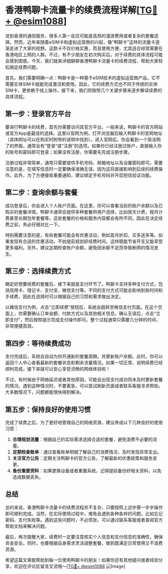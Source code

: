 # 香港鸭聊卡流量卡的续费流程详解[[TG💪+ @esim1088](https://t.me/s/esim1088)]

说到香港的通信服务，很多人第一反应可能是高昂的漫游费用或者复杂的套餐选择。然而，近年来随着eSIM卡和虚拟运营商的兴起，像“鸭聊卡”这样的流量卡逐渐走进了大家的视野。这款卡不仅价格实惠，而且使用方便，尤其适合经常需要在香港地区上网的人群。不过，有不少朋友在初次购买后，对于续费的具体流程可能会感到困惑。今天，我们就来详细聊聊香港鸭聊卡流量卡的续费流程，帮助大家轻松搞定续费问题。

首先，我们需要明确一点：鸭聊卡是一种基于eSIM技术的虚拟运营商产品，它不需要实体SIM卡就能完成激活和使用。因此，它的续费方式也不同于传统的实体SIM卡，更依赖于线上操作。接下来，我们将按照几个关键步骤来逐步解读续费的具体流程。

## **第一步：登录官方平台**

要进行鸭聊卡的续费，首先你需要访问其官方平台。一般来说，鸭聊卡的官方网站或官方App是最佳的选择。这里以官网为例，打开浏览器后输入鸭聊卡的官网地址（具体网址可以在购买时附带的说明中找到）。进入官网后，你会看到一个简洁明了的界面，通常会有“登录”或“注册”的选项。如果你已经注册过账户，直接输入你的账号和密码即可登录；如果没有注册，你需要先完成注册步骤。

注册过程非常简单，通常只需要提供手机号码、邮箱地址以及设置密码即可。需要注意的是，在填写信息时一定要确保准确无误，因为这将直接影响到后续的续费操作。此外，为了方便接收重要通知，建议绑定手机号码并开启短信验证功能。

## **第二步：查询余额与套餐**

成功登录后，你会进入个人账户页面。在这里，你可以查看当前的账户余额以及已购买的套餐详情。鸭聊卡通常会提供多种套餐供用户选择，比如按天计费、按月计费甚至长期包年套餐等。这些套餐的价格和服务内容都会有所不同，因此在决定续费之前，务必仔细对比一下。

特别需要注意的是，有些套餐可能会有优惠活动，例如首月折扣、买多送多等。如果发现有合适的优惠活动，不妨提前规划好续费时间，这样既能节省开支又能享受更多福利。另外，建议定期检查账户余额，避免因余额不足而导致断网的情况发生。

## **第三步：选择续费方式**

确定好想要续费的套餐后，接下来就是支付环节了。鸭聊卡支持多种支付方式，包括信用卡、借记卡、支付宝、微信支付等。不同的支付方式可能会影响到账时间和手续费，因此在选择时可以根据自己的习惯和需求做出决定。

以微信支付为例，点击“立即续费”按钮后，系统会跳转至微信支付页面。在这个页面上，你需要确认订单金额、付款方式以及其他相关信息。确认无误后，点击“立即支付”，然后按照提示完成支付操作即可。整个过程通常只需要几分钟的时间，非常便捷高效。

## **第四步：等待续费成功**

支付完成后，系统会自动为你开通新的套餐周期，并更新账户余额。此时，你可以返回个人中心查看最新的套餐状态和剩余流量情况。如果一切正常，说明续费已经顺利完成，接下来就可以安心享受流畅的网络体验啦！

不过，有时候由于网络延迟或者其他原因，可能会出现支付成功但未及时更新套餐的情况。遇到这种情况时，不要着急，可以尝试刷新页面或者联系客服寻求帮助。大多数情况下，问题都能很快得到解决。

## **第五步：保持良好的使用习惯**

完成了续费之后，为了更好地管理自己的网络资源，建议养成以下几种良好的使用习惯：

1. **合理规划流量**：根据自己的实际需求选择合适的套餐，避免浪费不必要的流量。
2. **定期检查账单**：通过查看账单明细了解自己的消费情况，及时发现异常支出。
3. **关注官方公告**：定期关注鸭聊卡的官方公告，了解最新的优惠政策和服务变更。
4. **备份重要资料**：如果更换设备或者重置系统，记得提前备份好相关资料，以免造成数据丢失。

## 总结

总的来说，香港鸭聊卡流量卡的续费流程并不复杂，只要按照上述步骤一步步操作即可顺利完成。当然，在实际使用过程中，难免会遇到各种各样的问题，比如忘记密码、支付失败等。遇到这些问题时，不必慌张，可以通过联系客服或者查阅官方帮助文档来解决问题。

最后，再次提醒大家，续费时一定要注意核实个人信息和支付信息的准确性，确保资金安全。同时，也要根据自身需求灵活调整套餐，做到既满足日常使用又不浪费资源。

希望这篇文章能帮助到每一位使用鸭聊卡的朋友！如果你还有其他疑问或者经验分享，欢迎在评论区留言交流哦～[[TG💪+ @esim1088](https://t.me/s/esim1088) ![Image](https://i.postimg.cc/4NQfJmqS/Snipaste-2025-05-13-00-14-12.png)]